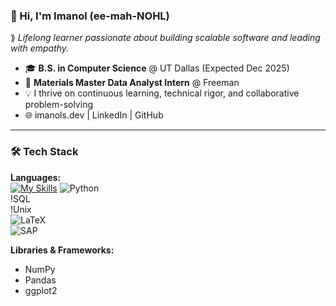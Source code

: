 ### 👋 Hi, I'm Imanol (ee-mah-NOHL)  
⟫ *Lifelong learner passionate about building scalable software and leading with empathy.*

- 🎓 **B.S. in Computer Science** @ UT Dallas (Expected Dec 2025)  
- 💼 **Materials Master Data Analyst Intern** @ Freeman  
- 💡 I thrive on continuous learning, technical rigor, and collaborative problem-solving  
- 🌐 imanols.dev | LinkedIn | GitHub

---

### 🛠️ Tech Stack

**Languages:**  
[![My Skills](https://skillicons.dev/icons?i=python,SQL,Unix,Java,C++,Github&perline=3)](https://skillicons.dev)
![Python](https://img.shields.io/badge/-Python-333s?style=flat&logo=python)  
!SQL  
!Unix  
![LaTeX](https://img.shields.io/badgeo/badge/-UML-333?style=flat&logo=uml)  
![SAP](https://img.shields.io/badge/-SAP-333?style=flat&logo=sap)

**Libraries & Frameworks:**  
- NumPy  
- Pandas  
- ggplot2
